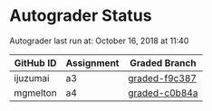 # Autograder Status
Autograder last run at: October 16, 2018 at 11:40

| GitHub ID | Assignment | Graded Branch |
|-----------|------------|---------------|
| ijuzumai | a3 | [graded-f9c387](https://github.com/Fall2018COMP401-001/a3-ijuzumai/tree/graded-f9c387) | 
| mgmelton | a4 | [graded-c0b84a](https://github.com/Fall2018COMP401-001/a4-mgmelton/tree/graded-c0b84a) | 
